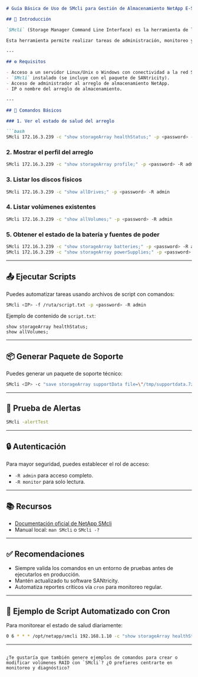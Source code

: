 
```markdown
# Guía Básica de Uso de SMcli para Gestión de Almacenamiento NetApp E-Series

## 📘 Introducción

`SMcli` (Storage Manager Command Line Interface) es la herramienta de línea de comandos utilizada para gestionar sistemas de almacenamiento **NetApp E-Series**, como E2700, E2800 o E5700, entre otros. Forma parte del software **SANtricity Storage Manager**.

Esta herramienta permite realizar tareas de administración, monitoreo y mantenimiento directamente desde la terminal, sin necesidad de una interfaz gráfica. Es ideal para entornos de servidores, automatización de tareas o administración remota.

---

## ⚙️ Requisitos

- Acceso a un servidor Linux/Unix o Windows con conectividad a la red SAN.
- `SMcli` instalado (se incluye con el paquete de SANtricity).
- Acceso de administrador al arreglo de almacenamiento NetApp.
- IP o nombre del arreglo de almacenamiento.

---

## 🚀 Comandos Básicos

### 1. Ver el estado de salud del arreglo

```bash
SMcli 172.16.3.239 -c "show storageArray healthStatus;" -p <password> -R admin
```

### 2. Mostrar el perfil del arreglo

```bash
SMcli 172.16.3.239 -c "show storageArray profile;" -p <password> -R admin
```

### 3. Listar los discos físicos

```bash
SMcli 172.16.3.239 -c "show allDrives;" -p <password> -R admin
```

### 4. Listar volúmenes existentes

```bash
SMcli 172.16.3.239 -c "show allVolumes;" -p <password> -R admin
```

### 5. Obtener el estado de la batería y fuentes de poder

```bash
SMcli 172.16.3.239 -c "show storageArray batteries;" -p <password> -R admin
SMcli 172.16.3.239 -c "show storageArray powerSupplies;" -p <password> -R admin
```

---

## 📤 Ejecutar Scripts

Puedes automatizar tareas usando archivos de script con comandos:

```bash
SMcli <IP> -f /ruta/script.txt -p <password> -R admin
```

Ejemplo de contenido de `script.txt`:
```text
show storageArray healthStatus;
show allVolumes;
```

---

## 📦 Generar Paquete de Soporte

Puedes generar un paquete de soporte técnico:

```bash
SMcli <IP> -c "save storageArray supportData file=\"/tmp/supportdata.7z\";" -p <password> -R admin
```

---

## 🧪 Prueba de Alertas

```bash
SMcli -alertTest
```

---

## 🔒 Autenticación

Para mayor seguridad, puedes establecer el rol de acceso:

- `-R admin` para acceso completo.
- `-R monitor` para solo lectura.

---

## 📚 Recursos

- [Documentación oficial de NetApp SMcli](https://docs.netapp.com/us-en/e-series-cli/index.html)
- Manual local: `man SMcli` o `SMcli -?`

---

## ✅ Recomendaciones

- Siempre valida los comandos en un entorno de pruebas antes de ejecutarlos en producción.
- Mantén actualizado tu software SANtricity.
- Automatiza reportes críticos vía `cron` para monitoreo regular.

---

## 🧰 Ejemplo de Script Automatizado con Cron

Para monitorear el estado de salud diariamente:

```bash
0 6 * * * /opt/netapp/smcli 192.168.1.10 -c "show storageArray healthStatus;" -p tu_clave -R admin >> /var/log/netapp_health.log 2>&1
```

---

```

¿Te gustaría que también genere ejemplos de comandos para crear o modificar volúmenes RAID con `SMcli`? ¿O prefieres centrarte en monitoreo y diagnóstico?